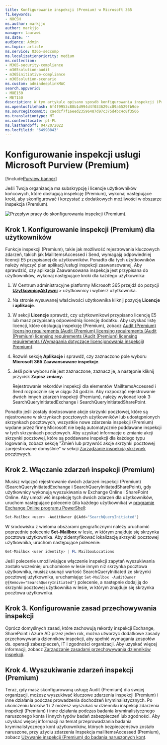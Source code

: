 ```yaml
---
title: Konfigurowanie inspekcji (Premium) w Microsoft 365
f1.keywords:
- NOCSH
ms.author: markjjo
author: markjjo
manager: laurawi
ms.date: ''
audience: Admin
ms.topic: article
ms.service: O365-seccomp
ms.localizationpriority: medium
ms.collection:
- M365-security-compliance
- m365solution-audit
- m365initiative-compliance
- m365solution-scenario
ms.custom: admindeeplinkMAC
search.appverid:
- MOE150
- MET150
description: W tym artykule opisano sposób konfigurowania inspekcji (Premium), aby można było przeprowadzać badania kryminalistyczne w przypadku naruszenia zabezpieczeń kont użytkowników lub badania innych zdarzeń związanych z zabezpieczeniami.
ms.openlocfilehash: 6f4f9953c88b1d994d4f033629cc89a6529fb9de
ms.sourcegitcommit: caedcf7f16eed23596487d97c375d4bc4c8f3566
ms.translationtype: MT
ms.contentlocale: pl-PL
ms.lasthandoff: 04/20/2022
ms.locfileid: "64998843"
---
```

# <a name="set-up-microsoft-purview-audit-premium"></a>Konfigurowanie inspekcji usługi Microsoft Purview (Premium)

[!include[Purview banner](../includes/purview-rebrand-banner.md)]

Jeśli Twoja organizacja ma subskrypcję i licencje użytkowników końcowych, które obsługują inspekcję (Premium), wykonaj następujące kroki, aby skonfigurować i korzystać z dodatkowych możliwości w obszarze Inspekcja (Premium).

![Przepływ pracy do skonfigurowania inspekcji (Premium).](../media/AdvancedAuditWorkflow.png)

## <a name="step-1-set-up-audit-premium-for-users"></a>Krok 1. Konfigurowanie inspekcji (Premium) dla użytkowników

Funkcje inspekcji (Premium), takie jak możliwość rejestrowania kluczowych zdarzeń, takich jak MailItemsAccessed i Send, wymagają odpowiedniej licencji E5 przypisanej do użytkowników. Ponadto dla tych użytkowników należy włączyć plan aplikacji/usługi inspekcji zaawansowanej. Aby sprawdzić, czy aplikacja Zaawansowana inspekcja jest przypisana do użytkowników, wykonaj następujące kroki dla każdego użytkownika:

1. W Centrum administracyjne platformy Microsoft 365 przejdź do pozycji <a href="https://go.microsoft.com/fwlink/p/?linkid=834822" target="_blank">**UżytkownicyAktywni**</a> >  użytkownicy i wybierz użytkownika.

2. Na stronie wysuwanej właściwości użytkownika kliknij pozycję **Licencje i aplikacje**.

3. W sekcji **Licencje** sprawdź, czy użytkownikowi przypisano licencję E5 lub masz przypisaną odpowiednią licencję dodatku. Aby uzyskać listę licencji, które obsługują inspekcję (Premium), zobacz [Audit (Premium) licensing requirements (Audit (Premium) licensing requirements (Audit (Premium) licensing requirements (Audit (Premium) licensing requirements (Wymagania dotyczące licencjonowania inspekcji( Premium](auditing-solutions-overview.md#audit-premium-1)).

4. Rozwiń sekcję **Aplikacje** i sprawdź, czy zaznaczono pole wyboru **Microsoft 365 Zaawansowane inspekcje**.

5. Jeśli pole wyboru nie jest zaznaczone, zaznacz je, a następnie kliknij przycisk **Zapisz zmiany.**

   Rejestrowanie rekordów inspekcji dla elementów MailItemsAccessed i Send rozpocznie się w ciągu 24 godzin. Aby rozpocząć rejestrowanie dwóch innych zdarzeń inspekcji (Premium), należy wykonać krok 3: SearchQueryInitiatedExchange i SearchQueryInitiatedSharePoint.

Ponadto jeśli zostały dostosowane akcje skrzynki pocztowej, które są rejestrowane w skrzynkach pocztowych użytkowników lub udostępnionych skrzynkach pocztowych, wszystkie nowe zdarzenia inspekcji (Premium) wydane przez firmę Microsoft nie będą automatycznie poddawane inspekcji w tych skrzynkach pocztowych. Aby uzyskać informacje o zmianie akcji skrzynki pocztowej, które są poddawane inspekcji dla każdego typu logowania, zobacz sekcję "Zmień lub przywróć akcje skrzynki pocztowej zarejestrowane domyślnie" w sekcji [Zarządzanie inspekcją skrzynek pocztowych](enable-mailbox-auditing.md#change-or-restore-mailbox-actions-logged-by-default).

## <a name="step-2-enable-audit-premium-events"></a>Krok 2. Włączanie zdarzeń inspekcji (Premium)

Musisz włączyć rejestrowanie dwóch zdarzeń inspekcji (Premium) (SearchQueryInitiatedExchange i SearchQueryInitiatedSharePoint), gdy użytkownicy wykonują wyszukiwania w Exchange Online i SharePoint Online. Aby umożliwić inspekcję tych dwóch zdarzeń dla użytkowników, uruchom następujące polecenie (dla każdego użytkownika) w [programie Exchange Online programu PowerShell](/powershell/exchange/connect-to-exchange-online-powershell):

```powershell
Set-Mailbox <user> -AuditOwner @{Add="SearchQueryInitiated"}
```

W środowisku z wieloma obszarami geograficznymi należy uruchomić poprzednie polecenie **Set-Mailbox** w lesie, w którym znajduje się skrzynka pocztowa użytkownika. Aby zidentyfikować lokalizację skrzynki pocztowej użytkownika, uruchom następujące polecenie: 

```powershell
Get-Mailbox <user identity> | FL MailboxLocations
```

Jeśli polecenie umożliwiające włączenie inspekcji zapytań wyszukiwania zostało wcześniej uruchomione w lesie innym niż skrzynka pocztowa użytkownika, musisz usunąć wartość SearchQueryInitiated ze skrzynki pocztowej użytkownika, uruchamiając `Set-Mailbox -AuditOwner @{Remove="SearchQueryInitiated"}` polecenie, a następnie dodaj ją do skrzynki pocztowej użytkownika w lesie, w którym znajduje się skrzynka pocztowa użytkownika.

## <a name="step-3-set-up-audit-retention-policies"></a>Krok 3. Konfigurowanie zasad przechowywania inspekcji

Oprócz domyślnych zasad, które zachowują rekordy inspekcji Exchange, SharePoint i Azure AD przez jeden rok, można utworzyć dodatkowe zasady przechowywania dzienników inspekcji, aby spełnić wymagania zespołów ds. operacji zabezpieczeń, IT i zgodności organizacji. Aby uzyskać więcej informacji, zobacz [Zarządzanie zasadami przechowywania dzienników inspekcji](audit-log-retention-policies.md).

## <a name="step-4-search-for-audit-premium-events"></a>Krok 4. Wyszukiwanie zdarzeń inspekcji (Premium)

Teraz, gdy masz skonfigurowaną usługę Audit (Premium) dla swojej organizacji, możesz wyszukiwać kluczowe zdarzenia inspekcji (Premium) i inne działania podczas prowadzenia dochodzeń kryminalistycznych. Po ukończeniu kroków 1 i 2 możesz wyszukać w dzienniku inspekcji zdarzenia inspekcji (Premium) i inne działania podczas badania kryminalistycznego naruszonego konta i innych typów badań zabezpieczeń lub zgodności. Aby uzyskać więcej informacji na temat przeprowadzania badania kryminalistycznego kont użytkowników, których bezpieczeństwo zostało naruszone, przy użyciu zdarzenia Inspekcja mailItemsAccessed (Premium), zobacz [Używanie inspekcji (Premium) do badania naruszonych kont](mailitemsaccessed-forensics-investigations.md).
